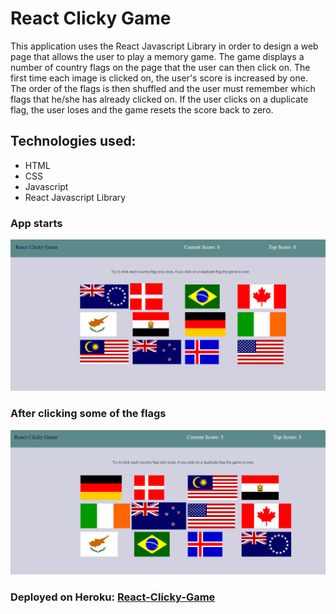 # React Clicky Game
This application uses the React Javascript Library in order to design a web page that allows the user to play a memory game.  The game displays a number of country flags on the page that the user can then click on.  The first time each image is clicked on, the user's score is increased by one.  The order of the flags is then shuffled and the user must remember which flags that he/she has already clicked on.  If the user clicks on a duplicate flag, the user loses and the game resets the score back to zero.

## Technologies used:
* HTML
* CSS
* Javascript
* React Javascript Library

### App starts
![start](/assets/images/click1.png)

### After clicking some of the flags
![click](/assets/images/click2.png)


### Deployed on Heroku: [React-Clicky-Game](https://radiant-tundra-27722.herokuapp.com/)